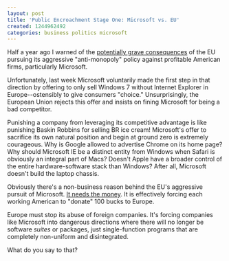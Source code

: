 ```yaml
---
layout: post
title: 'Public Encroachment Stage One: Microsoft vs. EU'
created: 1244962492
categories: business politics microsoft
---
```

Half a year ago I warned of the [potentially grave consequences](http://dailycow.org/node/444) of the EU pursuing its aggressive "anti-monopoly" policy against profitable American firms, particularly Microsoft.

Unfortunately, last week Microsoft voluntarily made the first step in that direction by offering to only sell Windows 7 without Internet Explorer in Europe--ostensibly to give consumers "choice." Unsurprisingly, the European Union rejects this offer and insists on fining Microsoft for being a bad competitor.

Punishing a company from leveraging its competitive advantage is like punishing Baskin Robbins for selling BR ice cream! Microsoft's offer to sacrifice its own natural position and begin at ground zero is extremely courageous. Why is Google allowed to advertise Chrome on its home page? Why should Microsoft IE be a distinct entity from Windows when Safari is obviously an integral part of Macs? Doesn't Apple have a broader control of the entire hardware-software stack than Windows? After all, Microsoft doesn't build the laptop chassis.

Obviously there's a non-business reason behind the EU's aggressive pursuit of Microsoft. [It needs the money](http://dailycow.org/node/512). It is effectively forcing each working American to "donate" 100 bucks to Europe.

Europe must stop its abuse of foreign companies. It's forcing companies like Microsoft into dangerous directions where there will no longer be software *suites* or packages, just single-function programs that are completely non-uniform and disintegrated. 

What do you say to that?

